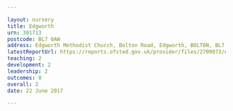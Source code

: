 ```yaml
---

layout: nursery
title: Edgworth
urn: 301713
postcode: BL7 0AW
address: Edgworth Methodist Church, Bolton Road, Edgworth, BOLTON, BL7 0AW
latestReportUrl: https://reports.ofsted.gov.uk/provider/files/2709073/urn/301713.pdf
teaching: 2
development: 2
leadership: 2
outcomes: 0
overall: 2
date: 22 June 2017

---
```

